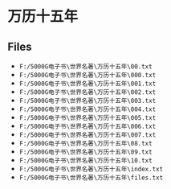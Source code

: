 # 万历十五年

## Files

- `F:/5000G电子书\世界名著\万历十五年\00.txt`
- `F:/5000G电子书\世界名著\万历十五年\000.txt`
- `F:/5000G电子书\世界名著\万历十五年\001.txt`
- `F:/5000G电子书\世界名著\万历十五年\002.txt`
- `F:/5000G电子书\世界名著\万历十五年\003.txt`
- `F:/5000G电子书\世界名著\万历十五年\004.txt`
- `F:/5000G电子书\世界名著\万历十五年\005.txt`
- `F:/5000G电子书\世界名著\万历十五年\006.txt`
- `F:/5000G电子书\世界名著\万历十五年\007.txt`
- `F:/5000G电子书\世界名著\万历十五年\08.txt`
- `F:/5000G电子书\世界名著\万历十五年\09.txt`
- `F:/5000G电子书\世界名著\万历十五年\10.txt`
- `F:/5000G电子书\世界名著\万历十五年\index.txt`
- `F:/5000G电子书\世界名著\万历十五年\files.txt`
